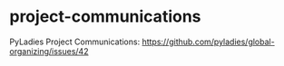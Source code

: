 # project-communications
PyLadies Project Communications: https://github.com/pyladies/global-organizing/issues/42

